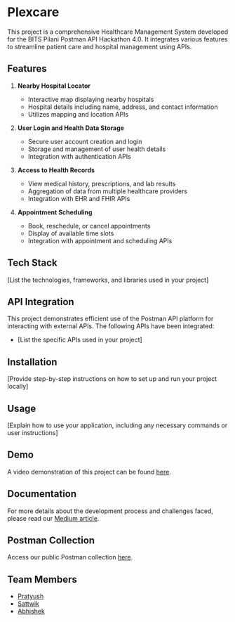 # Plexcare

This project is a comprehensive Healthcare Management System developed for the BITS Pilani Postman API Hackathon 4.0. It integrates various features to streamline patient care and hospital management using APIs.

## Features

1. **Nearby Hospital Locator**
   - Interactive map displaying nearby hospitals
   - Hospital details including name, address, and contact information
   - Utilizes mapping and location APIs

2. **User Login and Health Data Storage**
   - Secure user account creation and login
   - Storage and management of user health details
   - Integration with authentication APIs

3. **Access to Health Records**
   - View medical history, prescriptions, and lab results
   - Aggregation of data from multiple healthcare providers
   - Integration with EHR and FHIR APIs

4. **Appointment Scheduling**
   - Book, reschedule, or cancel appointments
   - Display of available time slots
   - Integration with appointment and scheduling APIs

## Tech Stack

[List the technologies, frameworks, and libraries used in your project]

## API Integration

This project demonstrates efficient use of the Postman API platform for interacting with external APIs. The following APIs have been integrated:

- [List the specific APIs used in your project]

## Installation

[Provide step-by-step instructions on how to set up and run your project locally]

## Usage

[Explain how to use your application, including any necessary commands or user instructions]

## Demo

A video demonstration of this project can be found [here](insert_youtube_link).

## Documentation

For more details about the development process and challenges faced, please read our [Medium article](insert_medium_article_link).


## Postman Collection

Access our public Postman collection [here](insert_postman_collection_url).

## Team Members

- [Pratyush](https://github.com/PratyushMT)
- [Sattwik](https://github.com/sattwyk)
- [Abhishek](https://github.com/N1TR0-afk)


